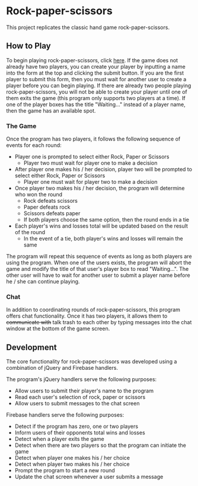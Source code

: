 # Rock-paper-scissors

This project replicates the classic hand game rock-paper-scissors. 

## How to Play

To begin playing rock-paper-scissors, click <a href = "https://lkanand.github.io/RPS-Multiplayer/">here</a>. If the game does not already have two players, you can create your player by inputting a name into the form at the top and clicking the submit button. If you are the first player to submit this form, then you must wait for another user to create a player before you can begin playing. If there are already two people playing rock-paper-scissors, you will not be able to create your player until one of them exits the game (this program only supports two players at a time). If one of the player boxes has the title "Waiting..." instead of a player name, then the game has an available spot.  

### The Game

Once the program has two players, it follows the following sequence of events for each round:
* Player one is prompted to select either Rock, Paper or Scissors
    * Player two must wait for player one to make a decision
* After player one makes his / her decision, player two will be prompted to select either Rock, Paper or Scissors
    * Player one must wait for player two to make a decision
* Once player two makes his / her decision, the program will determine who won the round
    * Rock defeats scissors
    * Paper defeats rock
    * Scissors defeats paper
    * If both players choose the same option, then the round ends in a tie
* Each player's wins and losses total will be updated based on the result of the round
    * In the event of a tie, both player's wins and losses will remain the same 

The program will repeat this sequence of events as long as both players are using the program. When one of the users exists, the program will abort the game and modify the title of that user's player box to read "Waiting...". The other user will have to wait for another user to submit a player name before he / she can continue playing. 

### Chat

In addition to coordinating rounds of rock-paper-scissors, this program offers chat functionality. Once it has two players, it allows them to ~~communicate with~~ talk trash to each other by typing messages into the chat window at the bottom of the game screen. 

## Development

The core functionality for rock-paper-scissors was developed using a combination of jQuery and Firebase handlers. 

The program's jQuery handlers serve the following purposes: 
* Allow users to submit their player's name to the program
* Read each user's selection of rock, paper or scissors
* Allow users to submit messages to the chat screen 

Firebase handlers serve the following purposes: 
* Detect if the program has zero, one or two players
* Inform users of their opponents total wins and losses
* Detect when a player exits the game
* Detect when there are two players so that the program can initiate the game
* Detect when player one makes his / her choice
* Detect when player two makes his / her choice
* Prompt the program to start a new round
* Update the chat screen whenever a user submits a message

